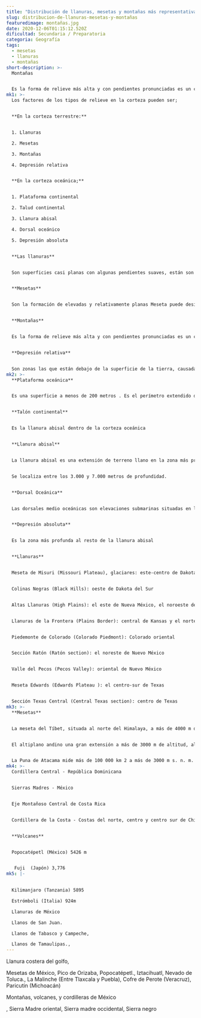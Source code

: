 ```yaml
---
title: "Distribución de llanuras, mesetas y montañas más representativas "
slug: distribucion-de-llanuras-mesetas-y-montañas
featuredimage: montañas.jpg
date: 2020-12-06T01:15:12.520Z
dificultad: Secundaria / Preparatoria
categoria: Geografía
tags:
  - mesetas
  - llanuras
  - montañas
short-description: >-
  Montañas 


  Es la forma de relieve más alta y con pendientes pronunciadas es un conjunto de rocas, tierra, piedras y, en su caso, lava, que forman una elevación natural de gran altura y de grandes dimensiones
mk1: >-
  Los factores de los tipos de relieve en la corteza pueden ser;


  **En la corteza terrestre:**


  1. Llanuras

  2. Mesetas 

  3. Montañas 

  4. Depresión relativa


  **En la corteza oceánica;**


  1. Plataforma continental 

  2. Talud continental 

  3. Llanura abisal 

  4. Dorsal oceánico 

  5. Depresión absoluta   


  **Las llanuras** 


  Son superficies casi planas con algunas pendientes suaves, están son hechas en antes fondos marinos o por antiguas montañas que se han desgastado Una llanura es un campo o terreno sin altos ni bajos. Se trata, por lo tanto, de una superficie dilatada que se caracteriza por su igualdad. Se conoce como llanura o planicie al área geográfica plana o cuya ondulación es inferior a los 150 metros de altura sobre el nivel del


  **Mesetas** 


  Son la formación de elevadas y relativamente planas Meseta puede designar, en geografía, a una planicie extensa situada a una cierta altura sobre el nivel del mar. También puede referirse al descanso en que termina un tramo de una escalera. La palabra, como tal, es una forma de diminutivo del vocablo mesa.Las mesetas son planicies o llanuras que se sitúan a cierta altitud con relación al nivel del mar. Por lo general, por encima de los 500 metros sobre el nivel del mar.


  **Montañas** 


  Es la forma de relieve más alta y con pendientes pronunciadas es un conjunto de rocas, tierra, piedras y, en su caso, lava, que forman una elevación natural de gran altura y de grandes dimensiones (mayor de 700 m) sobre el terreno. Al conjunto de montañas se le denomina cordillera, si es de forma longitudinal, o macizo, si es de forma más compacta o circular, aunque los volcanes no se agrupan ni en cordilleras ni en macizos


  **Depresión relativa** 


  Son zonas las que están debajo de la superficie de la tierra, causadas por el desgaste de agua Una depresión geográfica es un área o una zona que se caracteriza por poseer una altura menor que las regiones a su alrededor y en algunos casos por encontrarse bajo el nivel del mar. Puede estar por completo cubierta por agua o por el contrario, tratarse de una región seca
mk2: >-
  **Plataforma oceánica** 


  Es una superficie a menos de 200 metros . Es el perímetro extendido de cada Continente, que queda cubierto durante los períodos interglaciares como la época actual por mares relativamente poco profundos y golfos


  **Talón continental**  


  Es la llanura abisal dentro de la corteza oceánica 


  **Llanura abisal** 


  La llanura abisal es una extensión de terreno llano en la zona más profunda de los mares y océanos.


  Se localiza entre los 3.000 y 7.000 metros de profundidad.


  **Dorsal Oceánica**


  Las dorsales medio oceánicas son elevaciones submarinas situadas en la parte media de los océanos de la Tierra.  Son montañas oceánicas 


  **Depresión absoluta** 


  Es la zona más profunda al resto de la llanura abisal  


  **Llanuras** 


  Meseta de Misuri (Missouri Plateau), glaciares: este-centro de Dakota del Sur, el norte y este de Dakota del Norte y el noreste de Montana


  Colinas Negras (Black Hills): oeste de Dakota del Sur


  Altas Llanuras (High Plains): el este de Nueva México, el noroeste de Texas, el oeste de Oklahoma, el este de Colorado, el oeste de Kansas, la mayoría de Nebraska (incluida la de arena Hills) y en el sureste de Wyoming


  Llanuras de la Frontera (Plains Border): central de Kansas y el norte de Oklahoma (incluida la Flint, Rojo y Smoky Hills)


  Piedemonte de Colorado (Colorado Piedmont): Colorado oriental


  Sección Ratón (Ratón section): el noreste de Nuevo México


  Valle del Pecos (Pecos Valley): oriental de Nuevo México


  Meseta Edwards (Edwards Plateau ): el centro-sur de Texas


  Sección Texas Central (Central Texas section): centro de Texas
mk3: >-
  **Mesetas** 


  La meseta del Tíbet, situada al norte del Himalaya, a más de 4000 m de altitud;


  El altiplano andino una gran extensión a más de 3000 m de altitud, al este de los Andes;


  La Puna de Atacama mide más de 100 000 km 2 a más de 3000 m s. n. m. correspondientes a parte de Argentina y Chile
mk4: >-
  Cordillera Central - República Dominicana


  Sierras Madres - México


  Eje Montañoso Central de Costa Rica


  Cordillera de la Costa - Costas del norte, centro y centro sur de Chile, y extremo sur del Perú


  **Volcanes**


  Popocatépetl (México) 5426 m 


   Fuji  (Japón) 3,776
mk5: |-
  

  Kilimanjaro (Tanzania) 5895 

  Estrómboli (Italia) 924m 

  Llanuras de México 

  Llanos de San Juan.

  Llanos de Tabasco y Campeche, 

  Llanos de Tamaulipas.,
---
```

 Llanura costera del golfo,

 Mesetas de México, Pico de Orizaba, Popocatépetl., Iztacihuatl, Nevado de Toluca., La Malinche (Entre Tlaxcala y Puebla), Cofre de Perote (Veracruz), Paricutin (Michoacán)

Montañas, volcanes, y cordilleras de México

, Sierra Madre oriental, Sierra madre occidental, Sierra negro